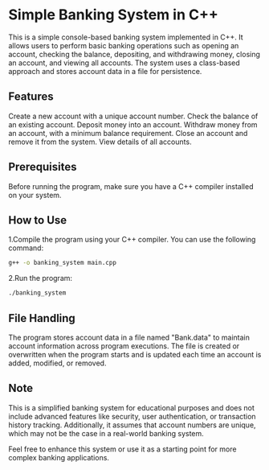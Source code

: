 # Simple Banking System in C++

This is a simple console-based banking system implemented in C++. It allows users to perform basic banking operations such as opening an account, checking the balance, depositing, and withdrawing money, closing an account, and viewing all accounts. The system uses a class-based approach and stores account data in a file for persistence.

## Features
Create a new account with a unique account number.
Check the balance of an existing account.
Deposit money into an account.
Withdraw money from an account, with a minimum balance requirement.
Close an account and remove it from the system.
View details of all accounts.

## Prerequisites
Before running the program, make sure you have a C++ compiler installed on your system.



## How to Use
1.Compile the program using your C++ compiler. You can use the following command:
```bash
g++ -o banking_system main.cpp
```
2.Run the program:

```bash
./banking_system
```

## File Handling
The program stores account data in a file named "Bank.data" to maintain account information across program executions. The file is created or overwritten when the program starts and is updated each time an account is added, modified, or removed.

## Note
This is a simplified banking system for educational purposes and does not include advanced features like security, user authentication, or transaction history tracking. Additionally, it assumes that account numbers are unique, which may not be the case in a real-world banking system.

Feel free to enhance this system or use it as a starting point for more complex banking applications.
